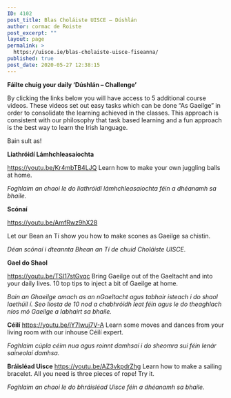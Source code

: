 ```yaml
---
ID: 4102
post_title: Blas Choláiste UISCE – Dúshlán
author: cormac de Roiste
post_excerpt: ""
layout: page
permalink: >
  https://uisce.ie/blas-cholaiste-uisce-fiseanna/
published: true
post_date: 2020-05-27 12:38:15
---
```

<strong>Fáilte chuig your daily ‘Dúshlán – Challenge’</strong>

By clicking the links below you will have access to 5 additional course videos. These videos set out easy tasks which can be done “As Gaeilge” in order to consolidate the learning achieved in the classes. This approach is consistent with our philosophy that task based learning and a fun approach is the best way to learn the Irish language.

Bain sult as!

<strong>Liathróidí Lámhchleasaíochta</strong>

https://youtu.be/Kr4mbTB4LJQ
Learn how to make your own juggling balls at home.

<em>Foghlaim an chaoi le do liathróidí lámhchleasaíochta féin a dhéanamh sa bhaile.</em>

<strong>Scónaí</strong>

https://youtu.be/AmfRwz9hX28

Let our Bean an Tí show you how to make scones as Gaeilge sa chistin.

<em>Déan scónaí i dteannta Bhean an Tí de chuid Choláiste UISCE.</em>

<strong>Gael do Shaol</strong>

https://youtu.be/TSI17stGvqc
Bring Gaeilge out of the Gaeltacht and into your daily lives. 10 top tips to inject a bit of Gaeilge at home.

<em>Bain an Ghaeilge amach as an nGaeltacht agus tabhair isteach i do shaol laethúil í. Seo liosta de 10 nod a chabhróidh leat féin agus le do theaghlach níos mó Gaeilge a labhairt sa bhaile.</em>

<strong>Céilí</strong>
https://youtu.be/iY7lwuj7V-A
Learn some moves and dances from your living room with our inhouse Céilí expert.

<em>Foghlaim cúpla céim nua agus roinnt damhsaí i do sheomra suí féin lenár saineolaí damhsa.</em>

<strong>Bráisléad Uisce</strong>
https://youtu.be/AZ3vkpdrZhg
Learn how to make a sailing bracelet. All you need is three pieces of rope! Try it.
 
<em>Foghlaim an chaoi le do bhráisléad Uisce féin a dhéanamh sa bhaile.</em>